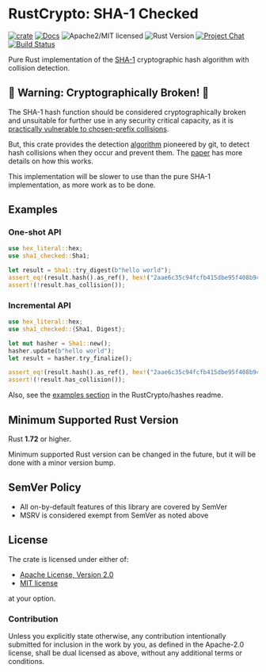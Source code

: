 # RustCrypto: SHA-1 Checked

[![crate][crate-image]][crate-link]
[![Docs][docs-image]][docs-link]
![Apache2/MIT licensed][license-image]
![Rust Version][rustc-image]
[![Project Chat][chat-image]][chat-link]
[![Build Status][build-image]][build-link]

Pure Rust implementation of the [SHA-1] cryptographic hash algorithm with collision detection.

## 🚨 Warning: Cryptographically Broken! 🚨

The SHA-1 hash function should be considered cryptographically broken and
unsuitable for further use in any security critical capacity, as it is
[practically vulnerable to chosen-prefix collisions][1].

But, this crate provides the detection [algorithm] pioneered by git, to detect hash collisions when they
occur and prevent them. The [paper] has more details on how this works.

This implementation will be slower to use than the pure SHA-1 implementation, as more work as to be done.

## Examples

### One-shot API

```rust
use hex_literal::hex;
use sha1_checked::Sha1;

let result = Sha1::try_digest(b"hello world");
assert_eq!(result.hash().as_ref(), hex!("2aae6c35c94fcfb415dbe95f408b9ce91ee846ed"));
assert!(!result.has_collision());
```

### Incremental API

```rust
use hex_literal::hex;
use sha1_checked::{Sha1, Digest};

let mut hasher = Sha1::new();
hasher.update(b"hello world");
let result = hasher.try_finalize();

assert_eq!(result.hash().as_ref(), hex!("2aae6c35c94fcfb415dbe95f408b9ce91ee846ed"));
assert!(!result.has_collision());
```

Also, see the [examples section] in the RustCrypto/hashes readme.

## Minimum Supported Rust Version

Rust **1.72** or higher.

Minimum supported Rust version can be changed in the future, but it will be
done with a minor version bump.

## SemVer Policy

- All on-by-default features of this library are covered by SemVer
- MSRV is considered exempt from SemVer as noted above

## License

The crate is licensed under either of:

* [Apache License, Version 2.0](http://www.apache.org/licenses/LICENSE-2.0)
* [MIT license](http://opensource.org/licenses/MIT)

at your option.

### Contribution

Unless you explicitly state otherwise, any contribution intentionally submitted
for inclusion in the work by you, as defined in the Apache-2.0 license, shall be
dual licensed as above, without any additional terms or conditions.

[//]: # (badges)

[crate-image]: https://img.shields.io/crates/v/sha1-checked.svg
[crate-link]: https://crates.io/crates/sha1-checked
[docs-image]: https://docs.rs/sha1-checked/badge.svg
[docs-link]: https://docs.rs/sha1-checked/
[license-image]: https://img.shields.io/badge/license-Apache2.0/MIT-blue.svg
[rustc-image]: https://img.shields.io/badge/rustc-1.72+-blue.svg
[chat-image]: https://img.shields.io/badge/zulip-join_chat-blue.svg
[chat-link]: https://rustcrypto.zulipchat.com/#narrow/stream/260041-hashes
[build-image]: https://github.com/RustCrypto/hashes/workflows/sha1-checked/badge.svg?branch=master
[build-link]: https://github.com/RustCrypto/hashes/actions?query=workflow%3Asha1-checked

[//]: # (general links)

[SHA-1]: https://en.wikipedia.org/wiki/SHA-1
[1]: https://sha-mbles.github.io/
[examples section]: https://github.com/RustCrypto/hashes#Examples
[algorithm]: https://github.com/cr-marcstevens/sha1collisiondetection
[paper]: https://marc-stevens.nl/research/papers/C13-S.pdf
